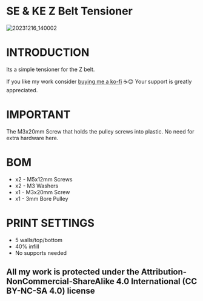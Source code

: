 # SE & KE Z Belt Tensioner

![20231216_140002](https://github.com/DerrickDarrell/Creality-Ender-3-V3-SE-KE/assets/145330457/f02790f1-76b7-4fd5-9541-7740a85644fa)

# INTRODUCTION
Its a simple tensioner for the Z belt.

If you like my work consider [buying me a ko-fi](https://ko-fi.com/derrickdarrell) ☕😊 Your support is greatly appreciated.




# IMPORTANT
The M3x20mm Screw that holds the pulley screws into plastic. No need for extra hardware here.




# BOM
- x2 - M5x12mm Screws
- x2 - M3 Washers
- x1 - M3x20mm Screw
- x1 - 3mm Bore Pulley


# PRINT SETTINGS
- 5 walls/top/bottom
- 40% infill
- No supports needed


## All my work is protected under the **Attribution-NonCommercial-ShareAlike 4.0 International (CC BY-NC-SA 4.0)** license
